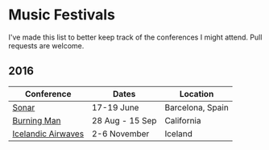 # Music Festivals

I've made this list to better keep track of the conferences I might attend. Pull requests are welcome.

## 2016

| Conference                                       | Dates               | Location          |
| -------------------------------------------------|---------------------|-------------------|
| [Sonar](https://sonar.es/en/2016/)               | 17-19 June          | Barcelona, Spain  |
| [Burning Man](http://burningman.org/)            | 28 Aug - 15 Sep     | California        |
| [Icelandic Airwaves](http://icelandairwaves.is/) | 2-6 November        | Iceland           |
